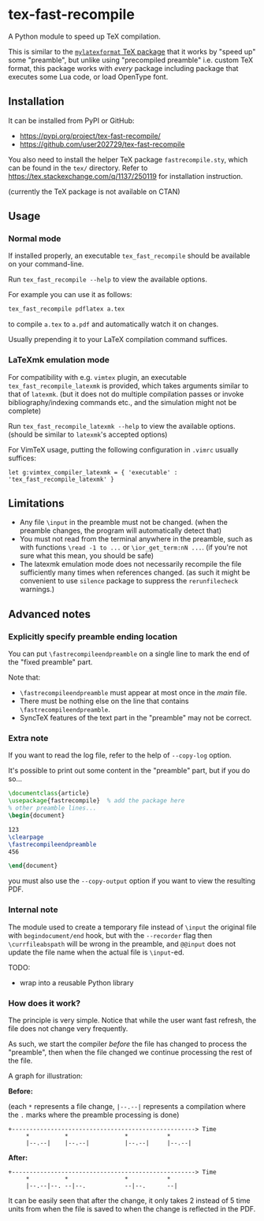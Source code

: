 # tex-fast-recompile

A Python module to speed up TeX compilation.

This is similar to the [`mylatexformat` TeX package](https://ctan.org/pkg/mylatexformat) that it works by "speed up" some "preamble",
but unlike using "precompiled preamble" i.e. custom TeX format,
this package works with *every* package including package that executes some Lua code, or load OpenType font.

## Installation

It can be installed from PyPI or GitHub:

* https://pypi.org/project/tex-fast-recompile/
* https://github.com/user202729/tex-fast-recompile

You also need to install the helper TeX package `fastrecompile.sty`, which can be found in the `tex/` directory.
Refer to https://tex.stackexchange.com/q/1137/250119 for installation instruction.

(currently the TeX package is not available on CTAN)


## Usage

### Normal mode

If installed properly, an executable `tex_fast_recompile` should be available on your command-line.

Run `tex_fast_recompile --help` to view the available options.

For example you can use it as follows:

```bash
tex_fast_recompile pdflatex a.tex
```

to compile `a.tex` to `a.pdf` and automatically watch it on changes.

Usually prepending it to your LaTeX compilation command suffices.

### LaTeXmk emulation mode

For compatibility with e.g. `vimtex` plugin, an executable `tex_fast_recompile_latexmk` is provided, which takes arguments similar to that of `latexmk`.
(but it does not do multiple compilation passes or invoke bibliography/indexing commands etc., and the simulation might not be complete)

Run `tex_fast_recompile_latexmk --help` to view the available options. (should be similar to `latexmk`'s accepted options)

For VimTeX usage, putting the following configuration in `.vimrc` usually suffices:

```vim
let g:vimtex_compiler_latexmk = { 'executable' : 'tex_fast_recompile_latexmk' }
```

## Limitations

* Any file `\input` in the preamble must not be changed. (when the preamble changes, the program will automatically detect that)
* You must not read from the terminal anywhere in the preamble, such as with functions `\read -1 to ...` or `\ior_get_term:nN ...`.
(if you're not sure what this mean, you should be safe)
* The latexmk emulation mode does not necessarily recompile the file sufficiently many times when references changed.
(as such it might be convenient to use `silence` package to suppress the `rerunfilecheck` warnings.)

## Advanced notes

### Explicitly specify preamble ending location

You can put `\fastrecompileendpreamble` on a single line to mark the end of the "fixed preamble" part.

Note that:

* `\fastrecompileendpreamble` must appear at most once in the *main* file.
* There must be nothing else on the line that contains `\fastrecompileendpreamble`.
* SyncTeX features of the text part in the "preamble" may not be correct.

### Extra note

If you want to read the log file, refer to the help of `--copy-log` option.

It's possible to print out some content in the "preamble" part, but if you do so...

```tex
\documentclass{article}
\usepackage{fastrecompile}  % add the package here
% other preamble lines...
\begin{document}

123
\clearpage
\fastrecompileendpreamble
456

\end{document}
```

you must also use the `--copy-output` option if you want to view the resulting PDF.

### Internal note

The module used to create a temporary file instead of `\input` the original file with `begindocument/end` hook,
but with the `--recorder` flag then `\currfileabspath` will be wrong in the preamble,
and `@@input` does not update the file name when the actual file is `\input`-ed.

TODO:

* wrap into a reusable Python library

### How does it work?

The principle is very simple. Notice that while the user want fast refresh, the file does not change very frequently.

As such, we start the compiler _before_ the file has changed to process the "preamble", then when the file changed we
continue processing the rest of the file.

A graph for illustration:

**Before:**

(each `*` represents a file change, `|--.--|` represents a compilation where the `.` marks where the preamble processing is done)

```
+----------------------------------------------------> Time
     *          *                *           *
     |--.--|    |--.--|          |--.--|     |--.--|
```

**After:**

```
+----------------------------------------------------> Time
     *          *                *           *
     |--.--|--. --|--.           --|--.      --|
```

It can be easily seen that after the change, it only takes 2 instead of 5 time units
from when the file is saved to when the change is reflected in the PDF.
